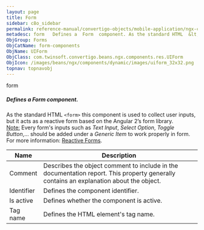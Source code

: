 ```yaml
---
layout: page
title: Form
sidebar: c8o_sidebar
permalink: reference-manual/convertigo-objects/mobile-application/ngx-components/form-components/form/
metadesc: form   Defines a  Form  component. As the standard HTML  &lt;form&gt;  this component is used to collect user inputs, but it acts as a reactive form b
ObjGroup: Forms
ObjCatName: form-components
ObjName: UIForm
ObjClass: com.twinsoft.convertigo.beans.ngx.components.res.UIForm
ObjIcon: /images/beans/ngx/components/dynamic/images/uiform_32x32.png
topnav: topnavobj
---
```

form <br/>

##### Defines a <i>Form</i> component.<br/>
As the standard HTML <code>&lt;form&gt;</code> this component is used to collect user inputs, but it acts as a reactive form based on the Angular 2’s form library.<br/>
<span class="orangetwinsoft"><u>Note:</u></span> Every form's inputs such as <i>Text Input</i>, <i>Select Option</i>, <i>Toggle Button</i>,... should be added under a <i>Generic Item</i> to work properly in form.<br/>
For more information: <a href='https://angular.io/guide/reactive-forms' target='_blank'>Reactive Forms</a>.

Name | Description 
--- | ---
Comment | Describes the object comment to include in the documentation report.  This property generally contains an explanation about the object. 
Identifier | Defines the component identifier.  
Is active | Defines whether the component is active. 
Tag name | Defines the HTML element's tag name. 

